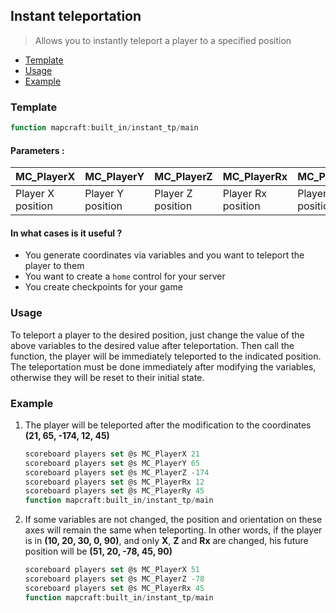 ## Instant teleportation
> Allows you to instantly teleport a player to a specified position

- [Template](#template)
- [Usage](#usage)
- [Example](#example)

### Template
``` js
function mapcraft:built_in/instant_tp/main
```
#### Parameters :

| MC_PlayerX | MC_PlayerY | MC_PlayerZ | MC_PlayerRx | MC_PlayerRy |
| --- | --- | --- | --- | --- |
| Player X position | Player Y position | Player Z position | Player Rx position | Player Ry position |

#### In what cases is it useful ?
- You generate coordinates via variables and you want to teleport the player to them
- You want to create a ``home`` control for your server
- You create checkpoints for your game

### Usage

To teleport a player to the desired position, just change the value of the above variables to the desired value after teleportation. Then call the function, the player will be immediately teleported to the indicated position.
The teleportation must be done immediately after modifying the variables, otherwise they will be reset to their initial state.

### Example

1. The player will be teleported after the modification to the coordinates **(21, 65, -174, 12, 45)**
   ```js
   scoreboard players set @s MC_PlayerX 21
   scoreboard players set @s MC_PlayerY 65
   scoreboard players set @s MC_PlayerZ -174
   scoreboard players set @s MC_PlayerRx 12
   scoreboard players set @s MC_PlayerRy 45
   function mapcraft:built_in/instant_tp/main
   ```
2. If some variables are not changed, the position and orientation on these axes will remain the same when teleporting. In other words, if the player is in **(10, 20, 30, 0, 90)**, and only **X**, **Z** and **Rx** are changed, his future position will be **(51, 20, -78, 45, 90)**
   ```js
   scoreboard players set @s MC_PlayerX 51
   scoreboard players set @s MC_PlayerZ -78
   scoreboard players set @s MC_PlayerRx 45
   function mapcraft:built_in/instant_tp/main
   ```